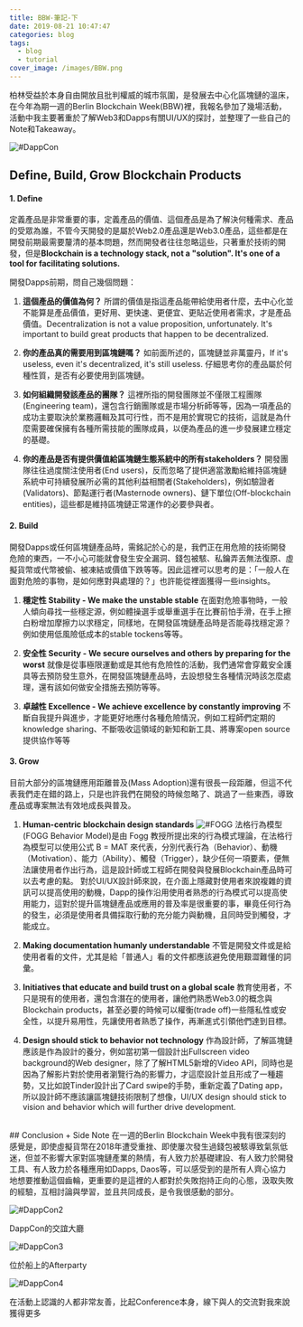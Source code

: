 ```yaml
---
title: BBW-筆記-下
date: 2019-08-21 10:47:47
categories: blog
tags:
  - blog
  - tutorial
cover_image: /images/BBW.png
---
```

柏林受益於本身自由開放且批判權威的城市氛圍，是發展去中心化區塊鏈的溫床，在今年為期一週的Berlin Blockchain Week(BBW)裡，我報名參加了幾場活動，活動中我主要著重於了解Web3和Dapps有關UI/UX的探討，並整理了一些自己的Note和Takeaway。

![#DappCon](/images/BBW-3.JPG)

## Define, Build, Grow Blockchain Products

#### **1. Define**
定義產品是非常重要的事，定義產品的價值、這個產品是為了解決何種需求、產品的受眾為誰，不管今天開發的是屬於Web2.0產品還是Web3.0產品，這些都是在開發前期最需要釐清的基本問題，然而開發者往往忽略這些，只著重於技術的開發，但是**Blockchain is a technology stack, not a "solution". It's one of a tool for facilitating solutions.**

開發Dapps前期，問自己幾個問題：
1. **這個產品的價值為何？**
  所謂的價值是指這產品能帶給使用者什麼，去中心化並不能算是產品價值，更好用、更快速、更便宜、更貼近使用者需求，才是產品價值。Decentralization is not a value proposition, unfortunately. It's important to build great products that happen to be decentralized.

2. **你的產品真的需要用到區塊鏈嗎？**
  如前面所述的，區塊鏈並非萬靈丹，If it's useless, even it's decentralized, it's still useless. 仔細思考你的產品屬於何種性質，是否有必要使用到區塊鏈。

3. **如何組織開發該產品的團隊？**
  這裡所指的開發團隊並不僅限工程團隊(Engineering team)，還包含行銷團隊或是市場分析師等等，因為一項產品的成功主要取決於業務邏輯及其可行性，而不是用於實現它的技術，這就是為什麼需要確保擁有各種所需技能的團隊成員，以便為產品的進一步發展建立穩定的基礎。

4. **你的產品是否有提供價值給區塊鏈生態系統中的所有stakeholders？**
  開發團隊往往過度關注使用者(End users)，反而忽略了提供適當激勵給維持區塊鏈系統中可持續發展所必需的其他利益相關者(Stakeholders)，例如驗證者(Validators)、節點運行者(Masternode owners)、鏈下單位(Off-blockchain entities)，這些都是維持區塊鏈正常運作的必要參與者。

#### **2. Build**
開發Dapps或任何區塊鏈產品時，需銘記於心的是，我們正在用危險的技術開發危險的東西，一不小心可能就會發生安全漏洞、錢包被駭、私鑰弄丟無法復原、虛擬貨幣或代幣被偷、被凍結或價值下跌等等。因此這裡可以思考的是：「一般人在面對危險的事物，是如何應對與處理的？」也許能從裡面獲得一些insights。

1. **穩定性 Stability - We make the unstable stable**
  在面對危險事物時，一般人傾向尋找一些穩定源，例如體操選手或舉重選手在比賽前怕手滑，在手上擦白粉增加摩擦力以求穩定，同樣地，在開發區塊鏈產品時是否能尋找穩定源？例如使用低風險低成本的stable tockens等等。

2. **安全性 Security - We secure ourselves and others by preparing for the worst**
  就像是從事極限運動或是其他有危險性的活動，我們通常會穿戴安全護具等去預防發生意外，在開發區塊鏈產品時，去設想發生各種情況時該怎麼處理，還有該如何做安全措施去預防等等。

3. **卓越性 Excellence - We achieve excellence by constantly improving**
  不斷自我提升與進步，才能更好地應付各種危險情況，例如工程師們定期的knowledge sharing、不斷吸收這領域的新知和新工具、將專案open source提供協作等等

#### **3. Grow**
目前大部分的區塊鏈應用距離普及(Mass Adoption)還有很長一段距離，但這不代表我們走在錯的路上，只是也許我們在開發的時候忽略了、跳過了一些東西，導致產品或專案無法有效地成長與普及。

1. **Human-centric blockchain design standards**
  ![#FOGG](/images/BBW-2.JPG)
  法格行為模型(FOGG Behavior Model)是由 Fogg 教授所提出來的行為模式理論，在法格行為模型可以使用公式 B = MAT 來代表，分別代表行為（Behavior）、動機（Motivation）、能力（Ability）、觸發（Trigger），缺少任何一項要素，便無法讓使用者作出行為，這是設計師或工程師在開發與發展Blockchain產品時可以去考慮的點。
  對於UI/UX設計師來說，在介面上隱藏對使用者來說複雜的資訊可以提高使用的動機，Dapp的操作沿用使用者熟悉的行為模式可以提高使用能力，這對於提升區塊鏈產品或應用的普及率是很重要的事，畢竟任何行為的發生，必須是使用者具備採取行動的充分能力與動機，且同時受到觸發，才能成立。

2. **Making documentation humanly understandable**
  不管是開發文件或是給使用者看的文件，尤其是給「普通人」看的文件都應該避免使用艱澀難懂的詞彙。

3. **Initiatives that educate and build trust on a global scale**
  教育使用者，不只是現有的使用者，還包含潛在的使用者，讓他們熟悉Web3.0的概念與Blockchain products，甚至必要的時候可以權衡(trade off)一些隱私性或安全性，以提升易用性，先讓使用者熟悉了操作，再漸進式引領他們達到目標。

4. **Design should stick to behavior not technology**
  作為設計師，了解區塊鏈應該是作為設計的養分，例如當初第一個設計出Fullscreen video background的Web designer，除了了解HTML5新增的Video API，同時也是因為了解影片對於使用者瀏覽行為的影響力，才這麼設計並且形成了一種趨勢，又比如說Tinder設計出了Card swipe的手勢，重新定義了Dating app，所以設計師不應該讓區塊鏈技術限制了想像，UI/UX design should stick to vision and behavior which will further drive development.

<br/>
## Conclusion + Side Note
在一週的Berlin Blockchain Week中我有很深刻的感覺是，即使虛擬貨幣在2018年遭受重挫、即使屢次發生過錢包被駭導致氣氛低迷，但並不影響大家對區塊鏈產業的熱情，有人致力於基礎建設、有人致力於開發工具、有人致力於各種應用如Dapps, Daos等，可以感受到的是所有人齊心協力地想要推動這個齒輪，更重要的是這裡的人都對於失敗抱持正向的心態，汲取失敗的經驗，互相討論與學習，並且共同成長，是令我很感動的部分。

![#DappCon2](/images/BBW-4.JPG)

DappCon的交誼大廳

![#DappCon3](/images/BBW-5.JPG)

位於船上的Afterparty

![#DappCon4](/images/BBW-6.JPG)

在活動上認識的人都非常友善，比起Conference本身，線下與人的交流對我來說獲得更多


